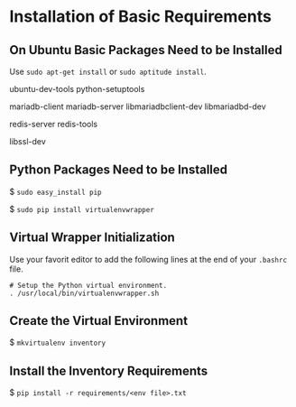 # Installation of Basic Requirements

## On Ubuntu Basic Packages Need to be Installed

Use `sudo apt-get install` or `sudo aptitude install`.

ubuntu-dev-tools python-setuptools

mariadb-client mariadb-server libmariadbclient-dev libmariadbd-dev

redis-server redis-tools

libssl-dev

## Python Packages Need to be Installed

$ `sudo easy_install pip`

$ `sudo pip install virtualenvwrapper`

## Virtual Wrapper Initialization

Use your favorit editor to add the following lines at the end of your
`.bashrc` file.

```
# Setup the Python virtual environment.
. /usr/local/bin/virtualenvwrapper.sh
```

## Create the Virtual Environment

$ `mkvirtualenv inventory`

## Install the Inventory Requirements

$ `pip install -r requirements/<env file>.txt`
